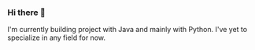 ### Hi there 👋
I'm currently building project with Java and mainly with Python. I've yet to specialize in any field for now.
